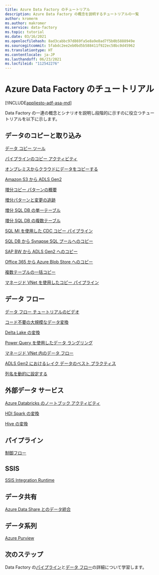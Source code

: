 ```yaml
---
title: Azure Data Factory のチュートリアル
description: Azure Data Factory の概念を説明するチュートリアルの一覧
author: kromerm
ms.author: makromer
ms.service: data-factory
ms.topic: tutorial
ms.date: 03/16/2021
ms.openlocfilehash: 8ad3cabbc97d869fa5e8a9e8ad7f5b0b5888949e
ms.sourcegitcommit: 5fabdc2ee2eb0bd5b588411f922ec58bc0d45962
ms.translationtype: HT
ms.contentlocale: ja-JP
ms.lasthandoff: 06/23/2021
ms.locfileid: "112542276"
---
```

# <a name="azure-data-factory-tutorials"></a>Azure Data Factory のチュートリアル

[!INCLUDE[appliesto-adf-asa-md](includes/appliesto-adf-asa-md.md)]

Data Factory の一連の概念とシナリオを説明し段階的に示すのに役立つチュートリアルを以下に示します。

## <a name="copy-and-ingest-data"></a>データのコピーと取り込み

[データ コピー ツール](tutorial-copy-data-tool.md)

[パイプラインのコピー アクティビティ](tutorial-copy-data-portal.md)

[オンプレミスからクラウドにデータをコピーする](tutorial-hybrid-copy-data-tool.md)

[Amazon S3 から ADLS Gen2](load-azure-data-lake-storage-gen2.md)

[増分コピー パターンの概要](tutorial-incremental-copy-overview.md)

[増分パターンと変更の追跡](tutorial-incremental-copy-change-tracking-feature-portal.md)

[増分 SQL DB の単一テーブル](tutorial-incremental-copy-portal.md)

[増分 SQL DB の複数テーブル](tutorial-incremental-copy-multiple-tables-portal.md)

[SQL MI を使用した CDC コピー パイプライン](tutorial-incremental-copy-change-data-capture-feature-portal.md)

[SQL DB から Synapse SQL プールへのコピー](load-azure-sql-data-warehouse.md)

[SAP BW から ADLS Gen2 へのコピー](load-sap-bw-data.md)

[Office 365 から Azure Blob Store へのコピー](load-office-365-data.md)

[複数テーブルの一括コピー](tutorial-bulk-copy-portal.md)

[マネージド VNet を使用したコピー パイプライン](tutorial-copy-data-portal-private.md)

## <a name="data-flows"></a>データ フロー

[データ フロー チュートリアルのビデオ](data-flow-tutorials.md)

[コード不要の大規模なデータ変換](tutorial-data-flow.md)

[Delta Lake の変換](tutorial-data-flow-delta-lake.md)

[Power Query を使用したデータ ラングリング](wrangling-tutorial.md)

[マネージド VNet 内のデータ フロー](tutorial-data-flow-private.md)

[ADLS Gen2 におけるレイク データのベスト プラクティス](tutorial-data-flow-write-to-lake.md)

[列名を動的に設定する](data-flow-tutorials.md)

## <a name="external-data-services"></a>外部データ サービス

[Azure Databricks のノートブック アクティビティ](transform-data-using-databricks-notebook.md)

[HDI Spark の変換](tutorial-transform-data-spark-portal.md)

[Hive の変換](tutorial-transform-data-hive-virtual-network-portal.md)

## <a name="pipelines"></a>パイプライン

[制御フロー](tutorial-control-flow-portal.md)

## <a name="ssis"></a>SSIS

[SSIS Integration Runtime](tutorial-deploy-ssis-packages-azure.md)

## <a name="data-share"></a>データ共有

[Azure Data Share とのデータ統合](lab-data-flow-data-share.md)

## <a name="data-lineage"></a>データ系列

[Azure Purview](turorial-push-lineage-to-purview.md)

## <a name="next-steps"></a>次のステップ
Data Factory の[パイプライン](concepts-pipelines-activities.md)と[データ フロー](concepts-data-flow-overview.md)の詳細について学習します。
